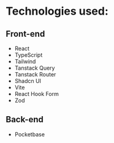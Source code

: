 # Technologies used:

## Front-end
- React
- TypeScript
- Tailwind
- Tanstack Query
- Tanstack Router
- Shadcn UI
- Vite
- React Hook Form
- Zod

## Back-end
- Pocketbase